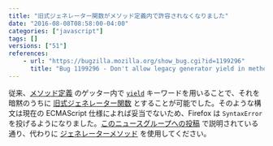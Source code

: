 ```yaml
---
title: "旧式ジェネレーター関数がメソッド定義内で許容されなくなりました"
date: "2016-08-08T08:58:00-04:00"
categories: ["javascript"]
tags: []
versions: ["51"]
references:
    - url: "https://bugzilla.mozilla.org/show_bug.cgi?id=1199296"
      title: "Bug 1199296 - Don't allow legacy generator yield in method definitions"
---
```

従来、[メソッド定義](https://developer.mozilla.org/ja/docs/Web/JavaScript/Reference/Functions/Method_definitions) のゲッター内で [`yield`](https://developer.mozilla.org/ja/docs/Web/JavaScript/Reference/Operators/yield) キーワードを用いることで、それを暗黙のうちに [旧式ジェネレーター関数](https://developer.mozilla.org/ja/docs/Web/JavaScript/Reference/Statements/Legacy_generator_function) とすることが可能でした。そのような構文は現在の ECMAScript 仕様によれば妥当でないため、Firefox は `SyntaxError` を投げるようになりました。[このニュースグループへの投稿](https://groups.google.com/d/topic/firefox-dev/2AklfAAFQuw/discussion) で説明されている通り、代わりに [ジェネレーターメソッド](https://developer.mozilla.org/ja/docs/Web/JavaScript/Reference/Functions/Method_definitions#Shorthand_generator_methods) を使用してください。
